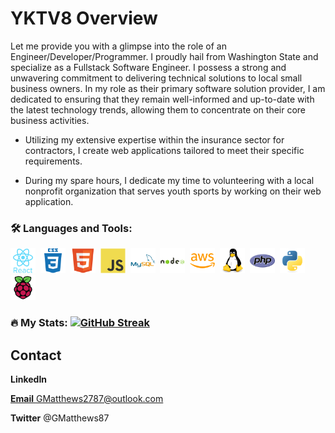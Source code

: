 # YKTV8 Overview
 Let me provide you with a glimpse into the role of an Engineer/Developer/Programmer. I proudly hail from Washington State and specialize as a Fullstack Software Engineer. I possess a strong and unwavering commitment to delivering technical solutions to local small business owners. In my role as their primary software solution provider, I am dedicated to ensuring that they remain well-informed and up-to-date with the latest technology trends, allowing them to concentrate on their core business activities.

* Utilizing my extensive expertise within the insurance sector for contractors, I create web applications tailored to meet their specific requirements.

* During my spare hours, I dedicate my time to volunteering with a local nonprofit organization that serves youth sports by working on their web application.

### :hammer_and_wrench: Languages and Tools:


<img src="https://github.com/devicons/devicon/blob/master/icons/react/react-original-wordmark.svg" title="React" alt="React" width="40" height="40"/>&nbsp;
    <img src="https://github.com/devicons/devicon/blob/master/icons/css3/css3-plain-wordmark.svg"  title="CSS3" alt="CSS" width="40" height="40"/>&nbsp;
    <img src="https://github.com/devicons/devicon/blob/master/icons/html5/html5-original.svg" title="HTML5" alt="HTML" width="40" height="40"/>&nbsp;
    <img src="https://github.com/devicons/devicon/blob/master/icons/javascript/javascript-original.svg" title="JavaScript" alt="JavaScript" width="40" height="40"/>&nbsp;
    <img src="https://github.com/devicons/devicon/blob/master/icons/mysql/mysql-original-wordmark.svg" title="MySQL"  alt="MySQL" width="40" height="40"/>&nbsp;
    <img src="https://github.com/devicons/devicon/blob/master/icons/nodejs/nodejs-original-wordmark.svg" title="NodeJS" alt="NodeJS" width="40" height="40"/>&nbsp;
    <img src="https://github.com/devicons/devicon/blob/master/icons/amazonwebservices/amazonwebservices-plain-wordmark.svg" title="AWS" alt="AWS" width="40" height="40"/>&nbsp;
    <img src="https://github.com/devicons/devicon/blob/master/icons/linux/linux-original.svg" title="linux" alt="linux" width="40" height="40"/>&nbsp;
    <img src="https://github.com/devicons/devicon/blob/master/icons/php/php-original.svg" title="php" alt="php" width="40" height="40"/>&nbsp;
    <img src="https://github.com/devicons/devicon/blob/master/icons/python/python-original.svg" title="py3" alt="py3" width="40" height="40"/>&nbsp;
     <img src="https://github.com/devicons/devicon/blob/master/icons/raspberrypi/raspberrypi-original.svg" title="pi" alt="pi" width="40" height="40"/>&nbsp;





### :fire: My Stats: [![GitHub Streak](http://github-readme-streak-stats.herokuapp.com?user=YKTV8)](https://git.io/streak-stats)



## Contact

**LinkedIn** <a href="https://www.linkedin.com/in/geoffrey-matthews-95165b244?utm_source=share&utm_campaign=share_via&utm_content=profile&utm_medium=android_app">

**Email** GMatthews2787@outlook.com

**Twitter** @GMatthews87